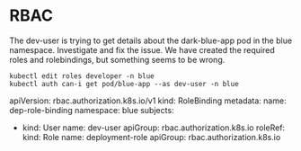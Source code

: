 # RBAC
The dev-user is trying to get details about the dark-blue-app pod in the blue namespace. Investigate and fix the issue. We have created the required roles and rolebindings, but something seems to be wrong.

```
kubectl edit roles developer -n blue
kubectl auth can-i get pod/blue-app --as dev-user -n blue
```


apiVersion: rbac.authorization.k8s.io/v1
kind: RoleBinding
metadata:
  name: dep-role-binding
  namespace: blue
subjects:
- kind: User
  name: dev-user
  apiGroup: rbac.authorization.k8s.io
roleRef:
  kind: Role
  name: deployment-role
  apiGroup: rbac.authorization.k8s.io